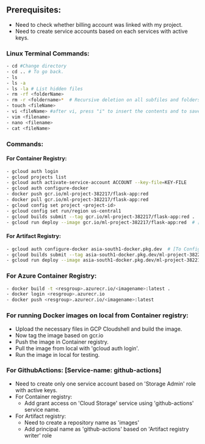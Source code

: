 ## Prerequisites:
- Need to check whether billing account was linked with my project.
- Need to create service accounts based on each services with active keys.

### Linux Terminal Commands:
``` bash
- cd #Change directory
- cd .. # To go back.
- ls
- ls -a
- ls -la # List hidden files
- rm -rf <folderName>
- rm -r <foldername>*  # Recursive deletion on all subfiles and folders.
- touch <fileName>
- vi <fileName> #after vi, press "i" to insert the contents and to save press "esc" :wq (write and quit)
- vim <filename>
- nano <filename>
- cat <fileName>
```

### Commands:
#### For Container Registry:
```bash
- gcloud auth login
- gcloud projects list
- gcloud auth activate-service-account ACCOUNT --key-file=KEY-FILE
- gcloud auth configure-docker
- docker push gcr.io/ml-project-382217/flask-app:red
- docker pull gcr.io/ml-project-382217/flask-app:red
- gcloud config set project <project-id>
- gcloud config set run/region us-central1
- gcloud builds submit --tag gcr.io/ml-project-382217/flask-app:red .  # [Build image and push on cloud]
- gcloud run deploy --image gcr.io/ml-project-382217/flask-app:red  # [Deploy on Cloud Run]
```
#### For Artifact Registry:
``` bash
- gcloud auth configure-docker asia-south1-docker.pkg.dev  # [To Configure Docker]
- gcloud builds submit --tag asia-south1-docker.pkg.dev/ml-project-382217/images/flask-app:red .
- gcloud run deploy --image asia-south1-docker.pkg.dev/ml-project-382217/images/flask-app:red  # [Deploy on Cloud Run]
```

### For Azure Container Registry:
```bash
- docker build -t <resgroup>.azurecr.io/<imagename>:latest .
- docker login <resgroup>.azurecr.io
- docker push <resgroup>.azurecr.io/<imagename>:latest
```


### For running Docker images on local from Container registry:
- Upload the necessary files in GCP Cloudshell and build the image.
- Now tag the image based on gcr.io
- Push the image in Container registry.
- Pull the image from local with 'gcloud auth login'.
- Run the image in local for testing.


### For GithubActions: [Service-name: github-actions]
- Need to create only one service account based on 'Storage Admin' role with active keys.
- For Container registry:
    - Add grant access on 'Cloud Storage' service using 'github-actions' service name.
- For Artifact registry:
    - Need to create a repository name as 'images'
    - Add principal name as 'github-actions' based on 'Artifact registry writer' role
